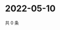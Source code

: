 # 2022-05-10

共 0 条

<!-- BEGIN WEIBO -->
<!-- 最后更新时间 Tue May 10 2022 02:19:23 GMT+0800 (China Standard Time) -->

<!-- END WEIBO -->
